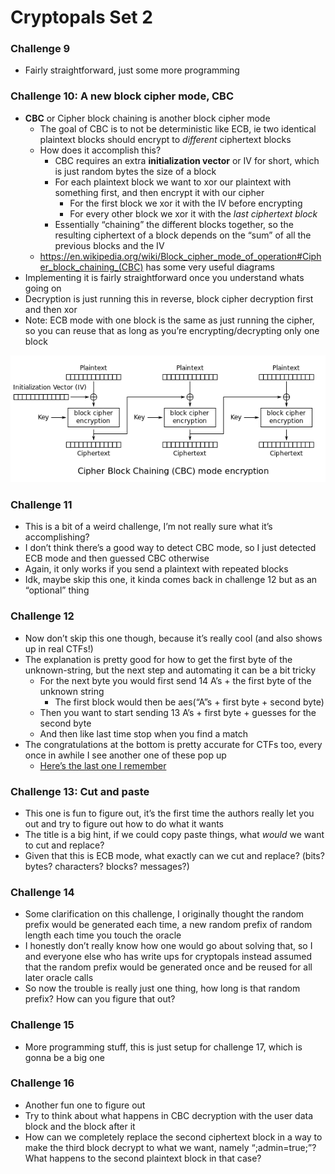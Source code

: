 # Cryptopals Set 2

<!-- toc -->

### Challenge 9
   * Fairly straightforward, just some more programming


### Challenge 10: A new block cipher mode, CBC
   * **CBC** or Cipher block chaining is another block cipher mode
      * The goal of CBC is to not be deterministic like ECB, ie two identical plaintext blocks should encrypt to _different_ ciphertext blocks
      * How does it accomplish this?
         * CBC requires an extra **initialization vector** or IV for short, which is just random bytes the size of a block
         * For each plaintext block we want to xor our plaintext with something first, and then encrypt it with our cipher
            * For the first block we xor it with the IV before encrypting
            * For every other block we xor it with the _last ciphertext block_
         * Essentially “chaining” the different blocks together, so the resulting ciphertext of a block depends on the “sum” of all the previous blocks and the IV
      * https://en.wikipedia.org/wiki/Block_cipher_mode_of_operation#Cipher_block_chaining_(CBC) has some very useful diagrams
   * Implementing it is fairly straightforward once you understand whats going on
   * Decryption is just running this in reverse, block cipher decryption first and then xor
   * Note: ECB mode with one block is the same as just running the cipher, so you can reuse that as long as you’re encrypting/decrypting only one block
  
![CBCEncryption](/assets/images/cbc_encryption.png)
  
### Challenge 11
   * This is a bit of a weird challenge, I’m not really sure what it’s accomplishing?
   * I don’t think there’s a good way to detect CBC mode, so I just detected ECB mode and then guessed CBC otherwise
   * Again, it only works if you send a plaintext with repeated blocks
   * Idk, maybe skip this one, it kinda comes back in challenge 12 but as an “optional” thing

### Challenge 12
   * Now don’t skip this one though, because it’s really cool (and also shows up in real CTFs!)
   * The explanation is pretty good for how to get the first byte of the unknown-string, but the next step and automating it can be a bit tricky
      * For the next byte you would first send 14 A’s + the first byte of the unknown string
         * The first block would then be aes(“A”s + first byte + second byte)
      * Then you want to start sending 13 A’s + first byte + guesses for the second byte
      * And then like last time stop when you find a match
   * The congratulations at the bottom is pretty accurate for CTFs too, every once in awhile I see another one of these pop up
      * [Here’s the last one I remember](https://ctftime.org/writeup/18675)

### Challenge 13: Cut and paste
   * This one is fun to figure out, it’s the first time the authors really let you out and try to figure out how to do what it wants
   * The title is a big hint, if we could copy paste things, what _would_ we want to cut and replace?
   * Given that this is ECB mode, what exactly can we cut and replace? (bits? bytes? characters? blocks? messages?)

### Challenge 14
   * Some clarification on this challenge, I originally thought the random prefix would be generated each time, a new random prefix of random length each time you touch the oracle
   * I honestly don’t really know how one would go about solving that, so I and everyone else who has write ups for cryptopals instead assumed that the random prefix would be generated once and be reused for all later oracle calls
   * So now the trouble is really just one thing, how long is that random prefix? How can you figure that out?

### Challenge 15
   * More programming stuff, this is just setup for challenge 17, which is gonna be a big one

### Challenge 16
   * Another fun one to figure out
   * Try to think about what happens in CBC decryption with the user data block and the block after it
   * How can we completely replace the second ciphertext block in a way to make the third block decrypt to what we want, namely “;admin=true;”? What happens to the second plaintext block in that case?